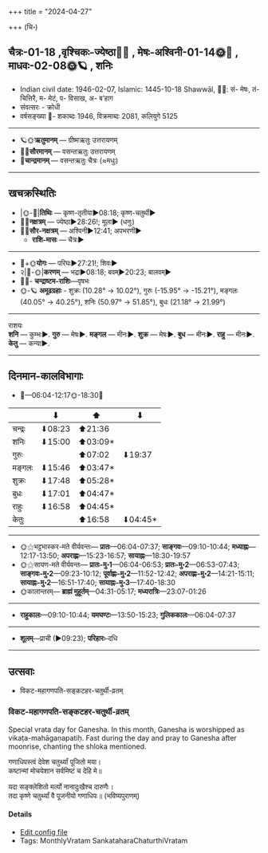 +++
title = "2024-04-27"

+++
(चि॰)
## चैत्रः-01-18  ,वृश्चिकः-ज्येष्ठा🌛🌌  ,  मेषः-अश्विनी-01-14🌞🌌  ,  माधवः-02-08🌞🪐  , शनिः
- Indian civil date: 1946-02-07, Islamic: 1445-10-18 Shawwāl, 🌌🌞: सं- मेषः, तं- चित्तिरै, म- मेटं, प- विसाख, अ- ब’हाग
- संवत्सरः - क्रोधी
- वर्षसङ्ख्या 🌛- शकाब्दः 1946, विक्रमाब्दः 2081, कलियुगे 5125
___________________
- 🪐🌞**ऋतुमानम्** — ग्रीष्मऋतुः उत्तरायणम्
- 🌌🌞**सौरमानम्** — वसन्तऋतुः उत्तरायणम्
- 🌛**चान्द्रमानम्** — वसन्तऋतुः चैत्रः (≈मधुः)
___________________


## खचक्रस्थितिः
- |🌞-🌛|**तिथिः** — कृष्ण-तृतीया►08:18; कृष्ण-चतुर्थी►  
- 🌌🌛**नक्षत्रम्** — ज्येष्ठा►28:26!; मूला► (धनुः)  
- 🌌🌞**सौर-नक्षत्रम्** — अश्विनी►12:41; अपभरणी►  
  - **राशि-मासः** — चैत्रः► 
___________________
- 🌛+🌞**योगः** — परिघः►27:21!; शिवः►  
- २|🌛-🌞|**करणम्** — भद्रा►08:18; बवम्►20:23; बालवम्►  
- 🌌🌛- **चन्द्राष्टम-राशिः**—वृषभः  
- 🌞-🪐 **अमूढग्रहाः** - शुक्रः (10.28° → 10.02°), गुरुः (-15.95° → -15.21°), मङ्गलः (40.05° → 40.25°), शनिः (50.97° → 51.85°), बुधः (21.18° → 21.99°)
___________________
राशयः  
**शनि** — कुम्भः►. **गुरु** — मेषः►. **मङ्गल** — मीनः►. **शुक्र** — मेषः►. **बुध** — मीनः►. **राहु** — मीनः►. **केतु** — कन्या►. 
___________________


## दिनमान-कालविभागाः
- 🌅—06:04-12:17🌞-18:30🌇  

|      |⬇     |⬆     |⬇     |
|------|-----|-----|------|
|चन्द्रः|⬇08:23 |⬆21:36 |     |
|शनिः   |⬇15:00 |⬆03:09*|     |
|गुरुः  |     |⬆07:02 |⬇19:37 |
|मङ्गलः |⬇15:46 |⬆03:47*|     |
|शुक्रः |⬇17:48 |⬆05:28*|     |
|बुधः   |⬇17:01 |⬆04:47*|     |
|राहुः  |⬇16:58 |⬆04:45*|     |
|केतुः  |     |⬆16:58 |⬇04:45*|
___________________
- 🌞⚝भट्टभास्कर-मते वीर्यवन्तः— **प्रातः**—06:04-07:37; **साङ्गवः**—09:10-10:44; **मध्याह्नः**—12:17-13:50; **अपराह्णः**—15:23-16:57; **सायाह्नः**—18:30-19:57  
- 🌞⚝सायण-मते वीर्यवन्तः— **प्रातः-मु॰1**—06:04-06:53; **प्रातः-मु॰2**—06:53-07:43; **साङ्गवः-मु॰2**—09:23-10:12; **पूर्वाह्णः-मु॰2**—11:52-12:42; **अपराह्णः-मु॰2**—14:21-15:11; **सायाह्नः-मु॰2**—16:51-17:40; **सायाह्नः-मु॰3**—17:40-18:30  
- 🌞कालान्तरम्— **ब्राह्मं मुहूर्तम्**—04:31-05:17; **मध्यरात्रिः**—23:07-01:26  
___________________
- **राहुकालः**—09:10-10:44; **यमघण्टः**—13:50-15:23; **गुलिककालः**—06:04-07:37  
___________________
- **शूलम्**—प्राची (►09:23); **परिहारः**–दधि  
___________________

## उत्सवाः
- विकट-महागणपति-सङ्कटहर-चतुर्थी-व्रतम्
### विकट-महागणपति-सङ्कटहर-चतुर्थी-व्रतम्



Special vrata day for Ganesha. In this month, Ganesha is worshipped as vikaṭa-mahāgaṇapatiḥ. Fast during the day and pray to Ganesha after moonrise, chanting the shloka mentioned.

गणाधिपस्त्वं देवेश चतुर्थ्यां पूजितो मया।  
कष्टान्मां मोचयेशान सर्वमिष्टं च देहि मे॥  
  
यदा सङ्क्लेशितो मर्त्यो नानादुःखैश्च दारुणैः।  
तदा कृष्णे चतुर्थ्यां वै पूजनीयो गणाधिपः॥ (भविष्यपुराणम्)



#### Details
- [Edit config file](https://github.com/jyotisham/adyatithi/blob/master/devatA/gaNapati/description_only/vikaTa-mahAgaNapati_saGkaTahara-caturthI-vratam.toml)
- Tags: MonthlyVratam SankataharaChaturthiVratam


